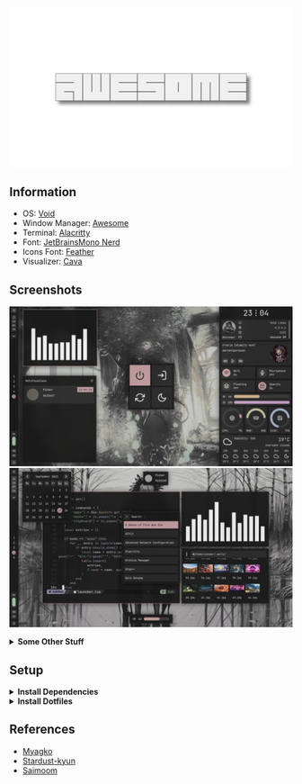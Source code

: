 ![img](extra/asset/awesome.png)

## Information
- OS: [Void](https://voidlinux.org)
- Window Manager: [Awesome](https://github.com/awesomeWM/awesome)
- Terminal: [Alacritty](https://github.com/alacritty/alacritty)
- Font: [JetBrainsMono Nerd](https://www.nerdfonts.com/) 
- Icons Font: [Feather](home/.fonts/)
- Visualizer: [Cava](https://github.com/karlstav/cava)

## Screenshots
![Screenshot](extra/screenshots/1.jpg)
![Screenshot](extra/screenshots/2.jpg)

<details>
<summary><b>Some Other Stuff</b></summary>
<br>

* lockscreen (liplua pam)
![Screenshot](extra/screenshots/lockscreen.jpg)

<br>

* clipboard (greenclip)
<img src = "extra/screenshots/clipboard.jpg" height = 500>

<br>

* books launcher (zathura)
<img src = "extra/screenshots/books.jpg" height = 500>

</details>

## Setup

<details>
<summary><b>Install Dependencies</b></summary>
<br>

> Building awesome-git package

```bash
git clone --depth=1 https://github.com/void-linux/void-packages
cd void-packages
./xbps-src binary-bootstrap
echo XBPS_ALLOW_RESTRICTED=yes >> etc/conf
git clone https://github.com/Sinomor/my-templates
mv my-templates/awesome-git srcpkgs/
./xbps-src pkg awesome-git
sudo xbps-install xtools
xi awesome-git
```

<br>

> Install Other Dependencies

```bash
sudo xbps-install feh xclip gpick xrdb picom polkit-gnome fontconfig fontconfig-32bit ImageMagick zbar slop shotgun fish-shell playerctl brightnessctl
```

</details>

<details>
<summary><b>Install Dotfiles</b></summary>
<br>

> Recommended to backup the configs 

```bash
git clone --depth=1 --recursive https://github.com/Sinomor/dotfiles.git
cd dotfiles
cp -r home/.config/* ~/.config/
cp -r home/.fonts ~/
cp -r home/.icons ~/
cp -r home/.local/bin ~/.local
cp -r home/.themes ~/
cp home/.xinitrc ~/
cp home/.Xresources ~/
cp home/.gtkrc-2.0 ~/ 
```

> Export paths in your shell. I use fish, so in ~/.config/fish/config.fish I wrote these lines:

```bash
export PATH="$HOME/.local/bin:$PATH"
export PATH="$HOME/.config/awesome/other/rofi/scripts:$PATH"
```

> Write to awesome/config/key.lua (already exists) your password and apikey from openweather 
```lua
local M = {
  openweatherapi = "your_api_key",
  password = "your_password",
}

return M
```
</details>


## References

- [Myagko](https://github.com/Myagko/dotfiles)
- [Stardust-kyun](https://github.com/Stardust-kyun/dotfiles)
- [Saimoom](https://github.com/saimoomedits/dotfiles/tree/main)
